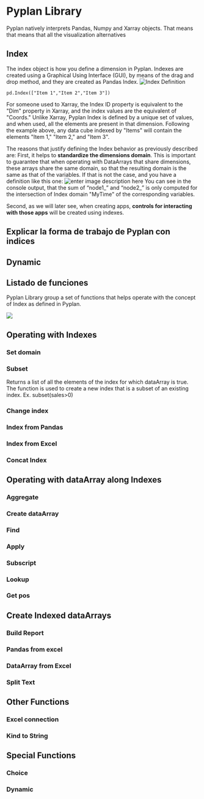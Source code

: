 
# Pyplan Library
Pyplan natively interprets Pandas, Numpy and Xarray objects. That means that means that all the visualization alternatives


## **Index**
The index object is how you define a dimension in Pyplan. Indexes are created using a Graphical Using Interface (GUI), by means of the drag and drop method, and they are created as Pandas Index.
![Index Definition](http://img.pyplan.org/Pyplan_library_index.png)

    pd.Index(["Item 1","Item 2","Item 3"])


For someone used to Xarray, the Index ID property is equivalent to the "Dim" property in Xarray, and the index values are the equivalent of "Coords." Unlike Xarray, Pyplan Index is defined by a unique set of values, and when used, all the elements are present in that dimension. Following the example above, any data cube indexed by "Items" will contain the elements "Item 1," "Item 2," and "Item 3".

The reasons that justify defining the Index behavior as previously described are: First, it helps to  **standardize the dimensions domain**. This is important to guarantee that when operating with DataArrays that share dimensions, these arrays share the same domain, so that the resulting domain is the same as that of the variables. If that is not the case, and you have a definition like this one:
![enter image description here](http://img.pyplan.org/Quick_start_node_domain.png)
You can see in the console output, that the sum of “node1_” and “node2_” is only computed for the intersection of Index domain "MyTime" of the corresponding variables.

Second, as we will later see, when creating apps,  **controls for interacting with those apps** will be created using indexes.



## Explicar la forma de trabajo de Pyplan con indices
## Dynamic
## Listado de funciones


Pyplan Library group a set of functions that helps operate with the concept of Index as defined in Pyplan.



![](http://img.pyplan.org/pyplan_library_list_of_functions.png)

## Operating with Indexes
### Set domain
### Subset
Returns a list of all the elements of the index for which dataArray is true. The function is used to create a new index that is a subset of an existing index.
        Ex. subset(sales>0)
 
### Change index
### Index from Pandas
### Index from Excel
### Concat Index

## Operating with dataArray along Indexes
### Aggregate
### Create dataArray
### Find
### Apply
### Subscript
### Lookup
### Get pos

## Create Indexed dataArrays
### Build Report
### Pandas from excel
### DataArray from Excel
### Split Text

## Other Functions
### Excel connection
### Kind to String

## Special Functions
### Choice
### Dynamic



<!--stackedit_data:
eyJoaXN0b3J5IjpbNDYyOTQ3NTQxLC0xODQzNDk4MTc2XX0=
-->